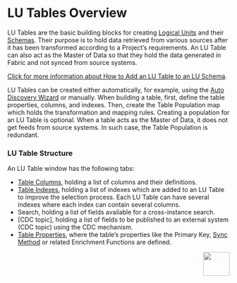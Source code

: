 # LU Tables Overview

LU Tables are the basic building blocks for creating [Logical Units](https://github.com/k2view-academy/K2View-Academy/blob/master/articles/03_logical_units/01_LU_overview.md) and their [Schemas](https://github.com/k2view-academy/K2View-Academy/blob/master/articles/03_logical_units/03_LU_schema_window.md). 
Their purpose is to hold data retrieved from various sources after it has been transformed according to a Project’s requirements. An LU Table can also act as the Master of Data so that they hold the data generated in Fabric and not synced from source systems.

[Click for more information about How to Add an LU Table to an LU Schema](https://github.com/k2view-academy/K2View-Academy/blob/master/articles/03_logical_units/09_add_table_to_a_schema.md). 

LU Tables can be created either automatically, for example, using the [Auto Discovery Wizard](https://github.com/k2view-academy/K2View-Academy/blob/master/articles/03_logical_units/06_auto_discovery_wizard.md) or manually. 
When building a table, first, define the table properties, columns, and indexes. Then, create the Table Population  map which holds the transformation and mapping rules.
Creating a population for an LU Table is optional. When a table acts as the Master of Data, it does not get feeds from source systems. In such case, the Table Population is redundant.  


### LU Table Structure
An LU Table window has the following tabs:
*	[Table Columns](https://github.com/k2view-academy/K2View-Academy/blob/master/articles/06_LU_tables/02_create_an_LU_table.md), holding a list of columns and their definitions.
*	[Table Indexes](https://github.com/k2view-academy/K2View-Academy/blob/master/articles/06_LU_tables/03_table_indexes.md#index-definition), holding a list of indexes which are added to an LU Table to improve the selection process. Each LU Table can have several indexes where each index can contain several columns.
*	Search, holding  a list of fields available for a cross-instance search.
*	[CDC topic], holding a list of fields to be published to an external system (CDC topic) using the CDC mechanism.
*	[Table Properties](https://github.com/k2view-academy/K2View-Academy/blob/master/articles/06_LU_tables/04_table_properties.md),  where the table’s properties like the Primary Key, [Sync Method](https://github.com/k2view-academy/K2View-Academy/blob/master/articles/14_sync_LU_instance/04_sync_methods.md) or related Enrichment Functions  are defined. 
  
[<img align="right" width="60" height="54" src="https://github.com/k2view-academy/K2View-Academy/blob/master/articles/images/Next.png">](https://github.com/k2view-academy/K2View-Academy/blob/master/articles/06_LU_tables/02_create_an_LU_table.md)
